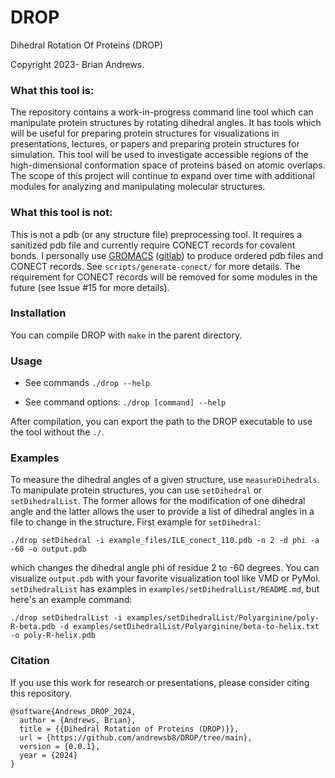 # DROP
Dihedral Rotation Of Proteins (DROP)

Copyright 2023- Brian Andrews.

### What this tool is:

The repository contains a work-in-progress command line tool which can manipulate protein structures by rotating dihedral angles. It has tools which will be useful for preparing protein structures for visualizations in presentations, lectures, or papers and preparing protein structures for simulation. This tool will be used to investigate accessible regions of the high-dimensional conformation space of proteins based on atomic overlaps. The scope of this project will continue to expand over time with additional modules for analyzing and manipulating molecular structures.

### What this tool is not:

This is not a pdb (or any structure file) preprocessing tool. It requires a sanitized pdb file and currently require CONECT records for covalent bonds. I personally use [GROMACS](https://www.gromacs.org/) ([gitlab](https://gitlab.com/gromacs/gromacs)) to produce ordered pdb files and CONECT records. See ```scripts/generate-conect/``` for more details. The requirement for CONECT records will be removed for some modules in the future (see Issue #15 for more details).

### Installation

You can compile DROP with ```make``` in the parent directory.

### Usage

- See commands ```./drop --help```

- See command options: ```./drop [command] --help```

After compilation, you can export the path to the DROP executable to use the tool without the ```./```.

### Examples

To measure the dihedral angles of a given structure, use ```measureDihedrals```. To manipulate protein structures, you can use ```setDihedral``` or ```setDihedralList```. The former allows for the modification of one dihedral angle and the latter allows the user to provide a list of dihedral angles in a file to change in the structure. First example for ```setDihedral```:

```./drop setDihedral -i example_files/ILE_conect_110.pdb -n 2 -d phi -a -60 -o output.pdb```

which changes the dihedral angle phi of residue 2 to -60 degrees. You can visualize ```output.pdb``` with your favorite visualization tool like VMD or PyMol. ```setDihedralList``` has examples in ```examples/setDihedralList/README.md```, but here's an example command:

```./drop setDihedralList -i examples/setDihedralList/Polyarginine/poly-R-beta.pdb -d examples/setDihedralList/Polyarginine/beta-to-helix.txt -o poly-R-helix.pdb```

### Citation

If you use this work for research or presentations, please consider citing this repository.

```
@software{Andrews_DROP_2024,
  author = {Andrews, Brian},
  title = {{Dihedral Rotation of Proteins (DROP)}},
  url = {https://github.com/andrewsb8/DROP/tree/main},
  version = {0.0.1},
  year = {2024}
}
```
